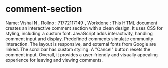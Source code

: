 # comment-section
Name: Vishal N ,
Rollno : 71772117149 ,
Workdone : This HTML document creates an interactive comment section with a clean design. It uses CSS for styling, including a custom font. JavaScript adds interactivity, handling comment input and display. Predefined comments simulate community interaction. The layout is responsive, and external fonts from Google are linked. The scrollbar has custom styling. A "Cancel" button resets the comment input. Overall, it provides a user-friendly and visually appealing experience for leaving and viewing comments.
